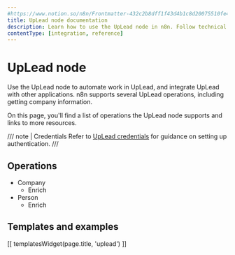 ```yaml
---
#https://www.notion.so/n8n/Frontmatter-432c2b8dff1f43d4b1c8d20075510fe4
title: UpLead node documentation
description: Learn how to use the UpLead node in n8n. Follow technical documentation to integrate UpLead node into your workflows.
contentType: [integration, reference]
---
```


# UpLead node

Use the UpLead node to automate work in UpLead, and integrate UpLead with other applications. n8n supports several UpLead operations, including getting company information. 

On this page, you'll find a list of operations the UpLead node supports and links to more resources.

/// note | Credentials
Refer to [UpLead credentials](/integrations/builtin/credentials/uplead/) for guidance on setting up authentication. 
///

## Operations

* Company
    * Enrich
* Person
    * Enrich

## Templates and examples

<!-- see https://www.notion.so/n8n/Pull-in-templates-for-the-integrations-pages-37c716837b804d30a33b47475f6e3780 -->
[[ templatesWidget(page.title, 'uplead') ]]
